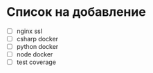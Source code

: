 # Список на добавление

- [ ] nginx ssl
- [ ] csharp docker
- [ ] python docker
- [ ] node docker
- [ ] test coverage
